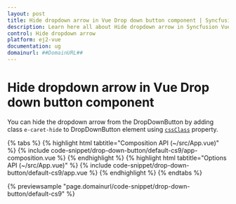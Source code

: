 ```yaml
---
layout: post
title: Hide dropdown arrow in Vue Drop down button component | Syncfusion
description: Learn here all about Hide dropdown arrow in Syncfusion Vue Drop down button component of Syncfusion Essential JS 2 and more.
control: Hide dropdown arrow 
platform: ej2-vue
documentation: ug
domainurl: ##DomainURL##
---
```


# Hide dropdown arrow in Vue Drop down button component

You can hide the dropdown arrow from the DropDownButton by adding class `e-caret-hide` to DropDownButton element using [`cssClass`](https://ej2.syncfusion.com/vue/documentation/api/drop-down-button/#cssclass) property.

{% tabs %}
{% highlight html tabtitle="Composition API (~/src/App.vue)" %}
{% include code-snippet/drop-down-button/default-cs9/app-composition.vue %}
{% endhighlight %}
{% highlight html tabtitle="Options API (~/src/App.vue)" %}
{% include code-snippet/drop-down-button/default-cs9/app.vue %}
{% endhighlight %}
{% endtabs %}
        
{% previewsample "page.domainurl/code-snippet/drop-down-button/default-cs9" %}